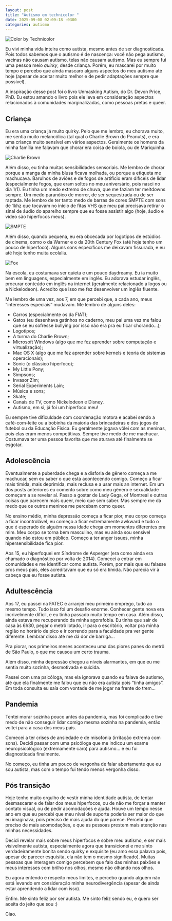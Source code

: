 ```yaml
---
layout: post
title: "Autismo em technicolor "
date: 2025-09-08 02:09:18 -0300
categories: autismo
---
```


![Color by Technicolor](/assets/img/Technicolor.jpeg)

Eu vivi minha vida inteira como autista, mesmo antes de ser diagnosticada. Pois todos sabemos que o autismo é de nascença: você não pega autismo, vacinas não causam autismo, telas não causam autismo. Mas eu sempre fui uma pessoa meio _quirky_, desde criança. Porém, eu mascarei por muito tempo e percebo que ainda mascaro alguns aspectos do meu autismo até hoje (apesar de aceitar muito melhor e de pedir adaptações sempre que possível). 

A inspiração desse post foi o livro Unmasking Autism, do Dr. Devon Price, PhD. Eu estou amando o livro pois ele leva em consideração aspectos relacionados à comunidades marginalizadas, como pessoas pretas e queer. 

## Criança 

Eu era uma criança já muito quirky. Pelo que me lembro, eu chorava muito, me sentia muito melancólica (tal qual o Charlie Brown do Peanuts), e era uma criança muito sensível em vários aspectos. Geralmente os homens da minha família me falavam que chorar era coisa de boiola, ou de Mariquinha. 

![Charlie Brown](/assets/img/Charlie-brown.gif)

Além disso, eu tinha muitas sensibilidades sensoriais. Me lembro de chorar porque a manga da minha blusa ficava molhada, ou porque a etiqueta me machucava. Barulhos de aviões e de fogos de artifício eram difíceis de lidar (especialmente fogos, que eram soltos no meu aniversário, pois nasci no dia 1/1). Eu tinha um medo extremo de chuva, que me faziam ter meltdowns sempre. Um medo paranóico de morrer, de ser sequestrada ou de ser raptada. Me lembro de ter tanto medo de barras de cores SMPTE com sons de 1khz que tocavam no início de fitas VHS que meu pai precisava retirar o sinal de áudio do aparelho sempre que eu fosse assistir algo (hoje, áudio e vídeo são hiperfocos meus). 

![SMPTE](/assets/img/Smpte.jpeg)

Além disso, quando pequena, eu era obcecada por logotipos de estúdios de cinema, como o da Warner e o da 20th Century Fox (até hoje tenho um pouco de hiperfoco). Alguns sons específicos me deixavam fissurada, e eu até hoje tenho muita ecolalia. 

![Fox](/assets/img/Fox.jpeg)

Na escola, eu costumava ser quieta e um pouco daydreamy. Eu ia muito bem em linguagens, especialmente em inglês. Eu adorava estudar inglês, procurar conteúdo em inglês na internet (geralmente relacionado a logos ou a Nickelodeon). Acredito que isso me fez desenvolver um inglês fluente. 

Me lembro de uma vez, aos 7, em que percebi que, a cada ano, meus “interesses especiais” mudavam. Me lembro de alguns deles:

- Carros (especialmente os da FIAT);
- Gatos (eu desenhava gatinhos no caderno, meu pai uma vez me falou que se eu sofresse bullying por isso não era pra eu ficar chorando...);
- Logotipos;
- A turma do Charlie Brown;
- Microsoft Windows (algo que me fez aprender sobre computação e virtualização);
- Mac OS X (algo que me fez aprender sobre kernels e teoria de sistemas operacionais);
- Sonic (o clássico hiperfoco);
- My Little Pony;
- Simpsons;
- Invasor Zim;
- Serial Experiments Lain;
- Música e sons;
- Skate;
- Canais de TV, como Nickelodeon e Disney. 
- Autismo, em si, já foi um hiperfoco meu! 

Eu sempre tive dificuldade com coordenação motora e acabei sendo a café-com-leite ou a bobinha da maioria das brincadeiras e dos jogos de futebol ou da Educação Física. Eu geralmente jogava vôlei com as meninas, pois elas eram menos competitivas. Sempre tive medo de me machucar. Costumava ter uma pessoa favorita que me aturava até finalmente se esgotar. 

## Adolescência 

Eventualmente a puberdade chega e a disforia de gênero começa a me machucar, sem eu saber o que está acontecendo comigo. Começo a ficar mais tímida, mais deprimida, mais reclusa e a usar mais an internet. Em um dos posts anteriores eu comento sobre como meu gênero e sexualidade começam a se revelar aí. Passo a gostar de Lady Gaga, of Montreal e outras coisas que parecem mais queer, meio que sem saber. Mas sempre me dá medo que os outros meninos me percebam como queer. 

No ensino médio, minha depressão começa a ficar pior, meu corpo começa a ficar incontrolável, eu começo a ficar extremamente awkward e tudo o que é esperado de alguém nessa idade chega em momentos diferentes pra mim. Meu corpo se torna bem masculino, mas eu ainda sou sensível quando não estou em público. Começo a ter anger issues, minha hipersensibilidade fica pior. 

Aos 15, eu hiperfoquei em Síndrome de Asperger (era como ainda era chamado o diagnóstico por volta de 2014). Comecei a entrar em comunidades e me identificar como autista. Porém, por mais que eu falasse pros meus pais, eles acreditavam que eu só era tímida. Não parecia vir à cabeça que eu fosse autista. 

## Adultescência 

Aos 17, eu passei na FATEC e arranjei meu primeiro emprego, tudo ao mesmo tempo. Tudo isso foi um desafio enorme. Conhecer gente nova era incrivelmente difícil, e eu tinha passado muito tempo em casa. Além disso, ainda estava me recuperando da minha agorafobia. Eu tinha que sair de casa às 6h30, pegar o metrô lotado, ir para o escritório, voltar pra minha região no horário de pico e ir correndo para a faculdade pra ver gente diferente. Lembrar disso até me dá dor de barriga... 

Pra piorar, nos primeiros meses aconteceu uma das piores panes do metrô de São Paulo, o que me causou um certo trauma. 

Além disso, minha depressão chegou a níveis alarmantes, em que eu me sentia muito sozinha, desmotivada e suicida. 

Passei com uma psicóloga, mas ela ignorava quando eu falava de autismo, até que ela finalmente me falou que eu não era autista pois “tinha amigos”. Em toda consulta eu saía com vontade de me jogar na frente do trem...

## Pandemia

Tentei morar sozinha pouco antes da pandemia, mas foi complicado e tive medo de não conseguir lidar comigo mesma sozinha na pandemia, então voltei para a casa dos meus pais. 

Comecei a ter crises de ansiedade e de misofonia (irritação extrema com sons). Decidi passar com uma psicóloga que me indicou um exame neuropsicológico (extremamente caro) para autismo... e eu fui diagnosticada finalmente. 

No começo, eu tinha um pouco de vergonha de falar abertamente que eu sou autista, mas com o tempo fui tendo menos vergonha disso. 

## Pós transição 

Hoje tenho muito orgulho de vestir minha identidade autista, de tentar desmascarar e de falar dos meus hiperfocos, ou de não me forçar a manter contato visual, ou de pedir acomodações e ajuda. Houve um tempo nesse ano em que eu percebi que meu nível de suporte poderia ser maior do que eu imaginava, pois preciso de mais ajuda do que parece. Percebi que preciso de mais acomodações, e que as pessoas prestem mais atenção nas minhas necessidades. 

Decidi revelar mais sobre meus hiperfocos e sobre meu autismo, e ser mais visivelmente autista, especialmente agora que transicionei e me sinto verdadeiramente bonita sendo quirky e exquisite (eu amo essa palavra pois, apesar de parecer esquisita, ela não tem o mesmo significado). Muitas pessoas que interagem comigo percebem que falo das minhas paixões e meus interesses com brilho nos olhos, mesmo não olhando nos olhos. 

Eu agora entendo e respeito meus limites, e percebo quando alguém não está levando em consideração minha neurodivergência (apesar de ainda estar aprendendo a lidar com isso).

Enfim. Me sinto feliz por ser autista. Me sinto feliz sendo eu, e quero ser aceita do jeito que sou :) 


Ciao. 